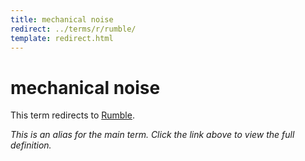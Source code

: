 ```yaml
---
title: mechanical noise
redirect: ../terms/r/rumble/
template: redirect.html
---
```


# mechanical noise

This term redirects to [Rumble](../terms/r/rumble/).

*This is an alias for the main term. Click the link above to view the full definition.*
